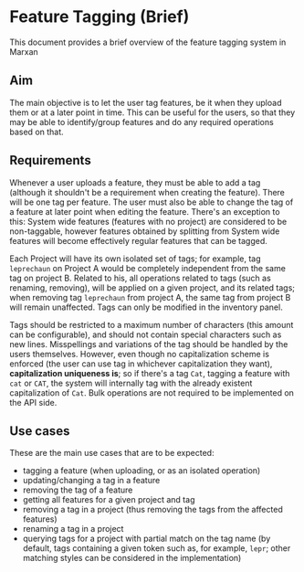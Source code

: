 # Feature Tagging (Brief)

This document provides a brief overview of the feature tagging system in Marxan

## Aim

The main objective is to let the user tag features, be it when they upload them or at a later point in time. This can be
useful for the users, so that they may be able to identify/group features and do any required operations based on that.

## Requirements

Whenever a user uploads a feature, they must be able to add a tag (although it shouldn't be a requirement when creating
the feature). There will be one tag per feature. The user must also be able to change the tag of a feature at later
point when editing the feature. There's an exception to this: System wide features (features with no project) are
considered to be non-taggable, however features obtained by splitting from System wide features will become effectively
regular features that can be tagged.

Each Project will have its own isolated set of tags; for example, tag `leprechaun` on Project A would be completely
independent from the same tag on project B. Related to his, all operations related to tags (such as renaming, removing),
will be applied on a given project, and its related tags; when removing tag `leprechaun` from project A, the same tag
from project B will remain unaffected. Tags can only be modified in the inventory panel.

Tags should be restricted to a maximum number of characters (this amount can be configurable), and should not contain
special characters such as new lines. Misspellings and variations of the tag should be handled by the users themselves.
However, even though no capitalization scheme is enforced (the user can use tag in whichever capitalization they want),
**capitalization uniqueness is**; so if there's a tag `Cat`, tagging a feature with `cat` or `CAT`, the system will
internally tag with the already existent capitalization of `Cat`.
Bulk operations are not required to be implemented on the API side.

## Use cases

These are the main use cases that are to be expected:

- tagging a feature (when uploading, or as an isolated operation)
- updating/changing a tag in a feature
- removing the tag of a feature
- getting all features for a given project and tag
- removing a tag in a project (thus removing the tags from the affected features)
- renaming a tag in a project
- querying tags for a project with partial match on the tag name (by default, tags containing a given token such as, for
  example, `lepr`; other matching styles can be considered in the implementation)
